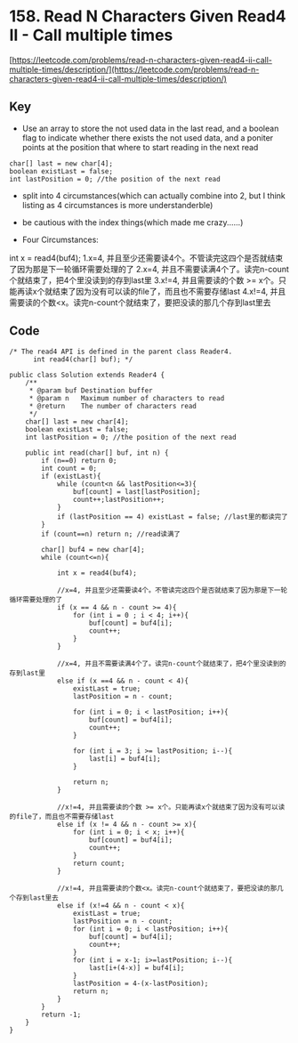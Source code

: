# 158. Read N Characters Given Read4 II - Call multiple times
[https://leetcode.com/problems/read-n-characters-given-read4-ii-call-multiple-times/description/](https://leetcode.com/problems/read-n-characters-given-read4-ii-call-multiple-times/description/)

## Key
* Use an array to store the not used data in the last read, and a boolean flag to indicate whether there exists the not used data, and a poniter points at the position that where to start reading in the next read
```
char[] last = new char[4];
boolean existLast = false;
int lastPosition = 0; //the position of the next read
```
* split into 4 circumstances(which can actually combine into 2, but I think listing as 4 circumstances is more understanderble)
* be cautious with the index things(which made me crazy......)


* Four Circumstances:

int x = read4(buf4);
1.x=4, 并且至少还需要读4个。不管读完这四个是否就结束了因为那是下一轮循环需要处理的了
2.x=4, 并且不需要读满4个了。读完n-count个就结束了，把4个里没读到的存到last里
3.x!=4, 并且需要读的个数 >= x个。只能再读x个就结束了因为没有可以读的file了，而且也不需要存储last
4.x!=4, 并且需要读的个数<x。读完n-count个就结束了，要把没读的那几个存到last里去

## Code
```
/* The read4 API is defined in the parent class Reader4.
      int read4(char[] buf); */

public class Solution extends Reader4 {
    /**
     * @param buf Destination buffer
     * @param n   Maximum number of characters to read
     * @return    The number of characters read
     */
    char[] last = new char[4];
    boolean existLast = false;
    int lastPosition = 0; //the position of the next read
    
    public int read(char[] buf, int n) {
        if (n==0) return 0;
        int count = 0;
        if (existLast){
            while (count<n && lastPosition<=3){
                buf[count] = last[lastPosition];
                count++;lastPosition++;
            }
            if (lastPosition == 4) existLast = false; //last里的都读完了
        }
        if (count==n) return n; //read读满了
        
        char[] buf4 = new char[4];
        while (count<=n){
            
            int x = read4(buf4);
            
            //x=4, 并且至少还需要读4个。不管读完这四个是否就结束了因为那是下一轮循环需要处理的了
            if (x == 4 && n - count >= 4){
                for (int i = 0 ; i < 4; i++){
                    buf[count] = buf4[i];
                    count++;
                }
            }
            
            //x=4, 并且不需要读满4个了。读完n-count个就结束了，把4个里没读到的存到last里
            else if (x ==4 && n - count < 4){
                existLast = true;
                lastPosition = n - count;
                
                for (int i = 0; i < lastPosition; i++){
                    buf[count] = buf4[i];
                    count++;
                }
                
                for (int i = 3; i >= lastPosition; i--){
                    last[i] = buf4[i];
                }
                
                return n;
            }
            
            //x!=4, 并且需要读的个数 >= x个。只能再读x个就结束了因为没有可以读的file了，而且也不需要存储last
            else if (x != 4 && n - count >= x){
                for (int i = 0; i < x; i++){
                    buf[count] = buf4[i];
                    count++;
                }
                return count;
            }
            
            //x!=4, 并且需要读的个数<x。读完n-count个就结束了，要把没读的那几个存到last里去
            else if (x!=4 && n - count < x){
                existLast = true;
                lastPosition = n - count;
                for (int i = 0; i < lastPosition; i++){
                    buf[count] = buf4[i];
                    count++;
                }
                for (int i = x-1; i>=lastPosition; i--){
                    last[i+(4-x)] = buf4[i];
                }
                lastPosition = 4-(x-lastPosition);
                return n;
            }
        }
        return -1;
    }
}
```
    

